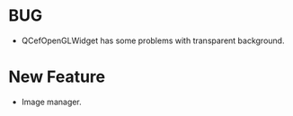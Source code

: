 # BUG

- QCefOpenGLWidget has some problems with transparent background.

# New Feature

- Image manager.
